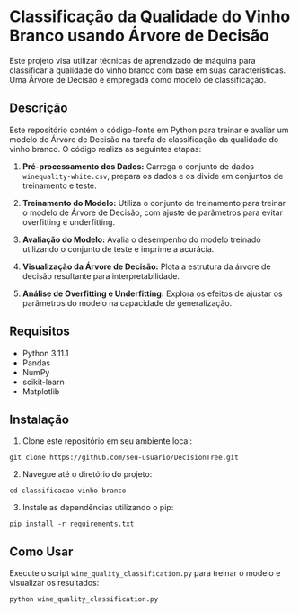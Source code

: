 # Classificação da Qualidade do Vinho Branco usando Árvore de Decisão

Este projeto visa utilizar técnicas de aprendizado de máquina para classificar a qualidade do vinho branco com base em suas características. Uma Árvore de Decisão é empregada como modelo de classificação.

## Descrição

Este repositório contém o código-fonte em Python para treinar e avaliar um modelo de Árvore de Decisão na tarefa de classificação da qualidade do vinho branco. O código realiza as seguintes etapas:

1. **Pré-processamento dos Dados:** Carrega o conjunto de dados `winequality-white.csv`, prepara os dados e os divide em conjuntos de treinamento e teste.

2. **Treinamento do Modelo:** Utiliza o conjunto de treinamento para treinar o modelo de Árvore de Decisão, com ajuste de parâmetros para evitar overfitting e underfitting.

3. **Avaliação do Modelo:** Avalia o desempenho do modelo treinado utilizando o conjunto de teste e imprime a acurácia.

4. **Visualização da Árvore de Decisão:** Plota a estrutura da árvore de decisão resultante para interpretabilidade.

5. **Análise de Overfitting e Underfitting:** Explora os efeitos de ajustar os parâmetros do modelo na capacidade de generalização.

## Requisitos

- Python 3.11.1
- Pandas
- NumPy
- scikit-learn
- Matplotlib

## Instalação

1. Clone este repositório em seu ambiente local:

`git clone https://github.com/seu-usuario/DecisionTree.git`

2. Navegue até o diretório do projeto:

`cd classificacao-vinho-branco`

3. Instale as dependências utilizando o pip:

`pip install -r requirements.txt`

## Como Usar

Execute o script `wine_quality_classification.py` para treinar o modelo e visualizar os resultados:

`python wine_quality_classification.py`
